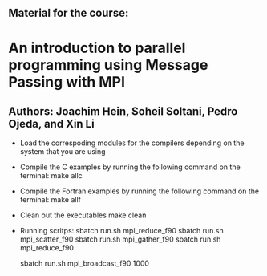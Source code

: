 ## Material for the course:
# An introduction to parallel programming using Message Passing with MPI
## Authors: Joachim Hein, Soheil Soltani, Pedro Ojeda, and Xin Li


* Load the correspoding modules for the compilers depending on the
system that you are using

* Compile the C examples by running the following command on the
terminal:
    make allc 

* Compile the Fortran examples by running the following command on the
terminal:
    make allf

* Clean out the executables
    make clean

* Running scritps:
    sbatch run.sh mpi_reduce_f90
    sbatch run.sh mpi_scatter_f90
    sbatch run.sh mpi_gather_f90
    sbatch run.sh mpi_reduce_f90

    sbatch run.sh mpi_broadcast_f90 1000
